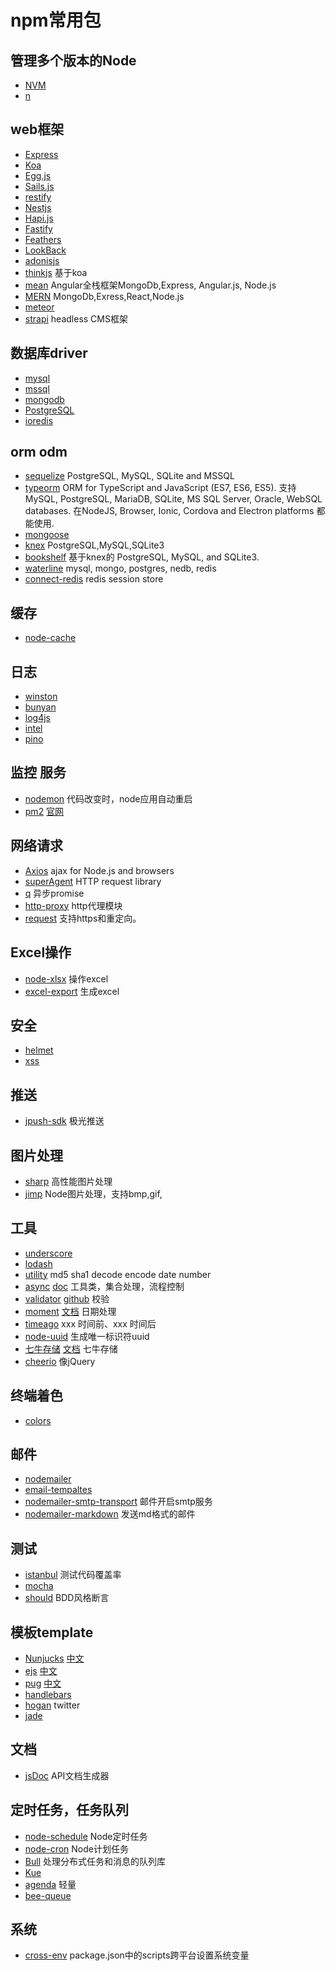 # npm常用包

## 管理多个版本的Node

* [NVM](https://github.com/creationix/nvm)
* [n](https://github.com/tj/n)

## web框架

* [Express](http://expressjs.com/)
* [Koa](https://koajs.com/)
* [Egg.js](https://eggjs.org/)
* [Sails.js](https://sailsjs.com/)
* [restify](http://restify.com/)
* [Nestjs](https://nestjs.com/)
* [Hapi.js](https://hapijs.com/)
* [Fastify](https://www.fastify.io/)
* [Feathers](https://feathersjs.com/)
* [LookBack](https://loopback.io/)
* [adonisjs](https://adonisjs.com/)
* [thinkjs](https://github.com/thinkjs/thinkjs) 基于koa
* [mean](http://mean.io/) Angular全栈框架MongoDb,Express, Angular.js, Node.js
* [MERN](http://mern.io/) MongoDb,Exress,React,Node.js
* [meteor](https://www.meteor.com/)
* [strapi](https://github.com/strapi/strapi) headless CMS框架

## 数据库driver

* [mysql](https://github.com/mysqljs/mysql)
* [mssql](https://github.com/tediousjs/node-mssql)
* [mongodb](https://github.com/mongodb/node-mongodb-native)
* [PostgreSQL](https://github.com/brianc/node-postgres)
* [ioredis](https://github.com/luin/ioredis)

## orm odm

* [sequelize](https://github.com/sequelize/sequelize) PostgreSQL, MySQL, SQLite and MSSQL
* [typeorm](https://typeorm.io/) ORM for TypeScript and JavaScript (ES7, ES6, ES5). 支持 MySQL, PostgreSQL, MariaDB, SQLite, MS SQL Server, Oracle, WebSQL databases. 在NodeJS, Browser, Ionic, Cordova and Electron platforms 都能使用.
* [mongoose](https://github.com/Automattic/mongoose)
* [knex](https://github.com/tgriesser/knex) PostgreSQL,MySQL,SQLite3
* [bookshelf](https://github.com/bookshelf/bookshelf) 基于knex的 PostgreSQL, MySQL, and SQLite3.
* [waterline](http://waterlinejs.org/) mysql, mongo, postgres, nedb, redis
* [connect-redis](https://github.com/tj/connect-redis) redis session store

## 缓存

* [node-cache](https://github.com/ptarjan/node-cache/)

## 日志

* [winston](https://github.com/winstonjs/winston)
* [bunyan](https://github.com/trentm/node-bunyan)
* [log4js](https://github.com/nomiddlename/log4js-node)
* [intel](https://github.com/seanmonstar/intel)
* [pino](https://github.com/pinojs/pino)

## 监控 服务

* [nodemon](http://nodemon.io/) 代码改变时，node应用自动重启
* [pm2](https://github.com/Unitech/pm2) [官网](http://pm2.keymetrics.io/)

## 网络请求

* [Axios](https://github.com/axios/axios) ajax for Node.js and browsers
* [superAgent](https://github.com/visionmedia/superagent) HTTP request library
* [q](https://github.com/kriskowal/q) 异步promise
* [http-proxy](https://www.npmjs.com/package/http-proxy) http代理模块
* [request](https://github.com/request/request) 支持https和重定向。

## Excel操作

* [node-xlsx](https://github.com/mgcrea/node-xlsx) 操作excel
* [excel-export](https://github.com/functionscope/Node-Excel-Export) 生成excel

## 安全

* [helmet](https://github.com/helmetjs/helmet)
* [xss](https://github.com/leizongmin/js-xss)

## 推送

* [jpush-sdk](https://github.com/jpush/jpush-api-nodejs-client) 极光推送

## 图片处理

* [sharp](https://github.com/lovell/sharp) 高性能图片处理
* [jimp](https://github.com/oliver-moran/jimp) Node图片处理，支持bmp,gif,

## 工具

* [underscore](https://underscorejs.org/)
* [lodash](https://www.lodashjs.com/docs/4.17.5.html)
* [utility](https://github.com/node-modules/utility)  md5 sha1 decode encode date number
* [async](https://github.com/caolan/async)       [doc](http://caolan.github.io/async/) 工具类，集合处理，流程控制
* [validator](https://www.npmjs.com/package/validator)  [github](https://github.com/chriso/validator.js)  校验
* [moment](https://github.com/moment/moment/) [文档](http://momentjs.cn/) 日期处理
* [timeago](https://github.com/hustcc/timeago) xxx 时间前、xxx 时间后
* [node-uuid](https://github.com/kelektiv/node-uuid)  生成唯一标识符uuid
* [七牛存储](https://github.com/node-modules/qn) [文档](http://docs.qiniu.com/api/)  七牛存储
* [cheerio](https://github.com/cheeriojs/cheerio)  像jQuery

## 终端着色

* [colors](https://github.com/Marak/colors.js)

## 邮件

* [nodemailer](https://github.com/nodemailer/nodemailer)
* [email-tempaltes](https://email-templates.js.org)
* [nodemailer-smtp-transport](https://github.com/nodemailer/nodemailer-smtp-transport) 邮件开启smtp服务
* [nodemailer-markdown](https://github.com/andris9/nodemailer-markdown) 发送md格式的邮件

## 测试

* [istanbul](https://github.com/gotwarlost/istanbul) 测试代码覆盖率
* [mocha](https://github.com/mochajs/mocha)
* [should](https://github.com/shouldjs/should.js) BDD风格断言

## 模板template

* [Nunjucks](https://mozilla.github.io/nunjucks/) [中文](https://nunjucks.bootcss.com/)
* [ejs](https://www.ejs.co/) [中文](https://ejs.bootcss.com/)
* [pug](https://pugjs.org/api/getting-started.html) [中文](https://pug.bootcss.com/api/getting-started.html)
* [handlebars](http://handlebarsjs.com/)
* [hogan](http://twitter.github.io/hogan.js/) twitter
* [jade](http://jade-lang.com/)

## 文档

* [jsDoc](https://github.com/jsdoc3/jsdoc) API文档生成器

## 定时任务，任务队列

* [node-schedule](https://github.com/node-schedule/node-schedule) Node定时任务
* [node-cron](https://github.com/kelektiv/node-cron) Node计划任务
* [Bull](https://github.com/OptimalBits/bull) 处理分布式任务和消息的队列库
* [Kue](https://github.com/Automattic/kue)
* [agenda](https://github.com/agenda/agenda) 轻量
* [bee-queue](https://github.com/bee-queue/bee-queue)

## 系统

* [cross-env](https://github.com/kentcdodds/cross-env) package.json中的scripts跨平台设置系统变量